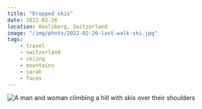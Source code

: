 ```yaml
---
title: "Dropped skis"
date: 2022-02-26
location: Hasliberg, Switzerland
image: "/img/photo/2022-02-26-last-walk-ski.jpg"
tags:
    - travel
    - switzerland
    - skiing
    - mountains
    - sarah
    - faces
---
```


![A man and woman climbing a hill with skis over their shoulders](/img/photo/2022-02-26-last-walk-ski.jpg)

